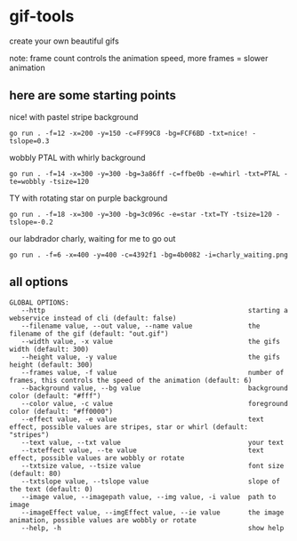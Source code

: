 # gif-tools

create your own beautiful gifs

note: frame count controls the animation speed, more frames = slower animation


## here are some starting points

nice! with pastel stripe background
```
go run . -f=12 -x=200 -y=150 -c=FF99C8 -bg=FCF6BD -txt=nice! -tslope=0.3
```

wobbly PTAL with whirly background
```
go run . -f=14 -x=300 -y=300 -bg=3a86ff -c=ffbe0b -e=whirl -txt=PTAL -te=wobbly -tsize=120
```

TY with rotating star on purple background
```
go run . -f=18 -x=300 -y=300 -bg=3c096c -e=star -txt=TY -tsize=120 -tslope=-0.2
```

our labdrador charly, waiting for me to go out
```
go run . -f=6 -x=400 -y=400 -c=4392f1 -bg=4b0082 -i=charly_waiting.png
```


## all options

```
GLOBAL OPTIONS:
   --http                                                   starting a webservice instead of cli (default: false)
   --filename value, --out value, --name value              the filename of the gif (default: "out.gif")
   --width value, -x value                                  the gifs width (default: 300)
   --height value, -y value                                 the gifs height (default: 300)
   --frames value, -f value                                 number of frames, this controls the speed of the animation (default: 6)
   --background value, --bg value                           background color (default: "#fff")
   --color value, -c value                                  foreground color (default: "#ff0000")
   --effect value, -e value                                 text effect, possible values are stripes, star or whirl (default: "stripes")
   --text value, --txt value                                your text
   --txteffect value, --te value                            text effect, possible values are wobbly or rotate
   --txtsize value, --tsize value                           font size (default: 80)
   --txtslope value, --tslope value                         slope of the text (default: 0)
   --image value, --imagepath value, --img value, -i value  path to image
   --imageEffect value, --imgEffect value, --ie value       the image animation, possible values are wobbly or rotate
   --help, -h                                               show help
```
